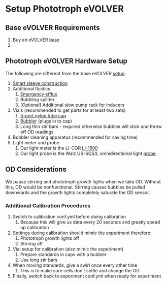 # Setup Phototroph eVOLVER

## Base eVOLVER Requirements

1. Buy an eVOLVER [base](../../../getting-started/buying-evolver.md)
2.

## Phototroph eVOLVER Hardware Setup

The following are different from the base eVOLVER [setup](../../../getting-started/unboxing-and-setting-up.md):

1. [Smart sleeve construction](photo-evolver-smart-sleeves/photo-evolver-smart-sleeve-construction-guide.md)
2. Additional fluidics
   1. [Emergency efflux](../../../guides/emergency-efflux.md)
   2. Bubbling splitter
   3. \[Optional] Additional slow pump rack for inducers
3. Vials (recommended to get parts for at least two sets)
   1. [5-port nylon tube cap](../../../hardware/vial-caps/5-and-7-port-nylon-tubing-caps-construction-protocol.md)
   2. [Bubbler](../../custom-fluidics/bubblers-in-vial-aeration/bubbler-construction-protocol.md) (plugs in to cap)
   3. Long thin stir bars - required otherwise bubbles will stick and throw off OD readings
4. Bubbler cleaning apparatus (recommended for saving time)
5. Light meter and probe
   1. Our light meter is the LI-COR [LI-1500](https://www.licor.com/products/light/light-logger)
   2. Our light probe is the Walz US-SQS/L omnidirectional light [probe](https://www.walz.com/products/light/us-sqs_l/introduction.html)

## OD Considerations

We pause stirring and phototroph growth lights when we take OD. Without this, OD would be nonfunctional. Stirring causes bubbles be pulled downwards and the growth lights completely saturate the OD sensor.

### Additional Calibration Procedures

1. Switch to calibration conf.yml before doing calibration
   1. Because this will give us data every 20 seconds and greatly speed up calibration
2. Settings during calibration should mimic the experiment therefore:
   1. Phototroph growth lights off
   2. Stirring off
3. Vial setup for calibration (also mimic the experiment)
   1. Prepare standards in caps with a bubbler
   2. Use long stir bars
4. When moving standards, give a swirl once every other time
   1. This is to make sure cells don’t settle and change the OD
5. Finally, switch back to experiment conf.yml when ready for experiment

